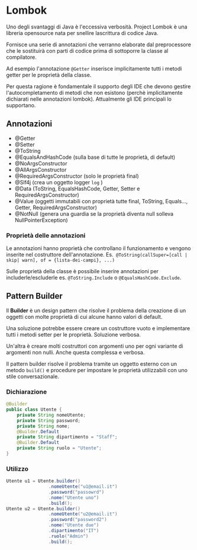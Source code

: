 # Lombok

Uno degli svantaggi di Java è l'eccessiva verbosità. Project Lombok è una libreria opensource nata per snellire lascrittura di codice Java.

Fornisce una serie di annotazioni che verranno elaborate dal preprocessore che le sostituirà con parti di codice prima di sottoporre la classe al compilatore.

Ad esempio l'annotazione `@Getter` inserisce implicitamente tutti i metodi getter per le proprietà della classe.

Per questa ragione è fondamentale il supporto degli IDE che devono gestire l'autocompletamento di metodi che non esistono (perchè implicitamente dichiarati nelle annotazioni lombok). Attualmente gli IDE principali lo supportano.

## Annotazioni

- @Getter
- @Setter
- @ToString
- @EqualsAndHashCode (sulla base di tutte le proprietà, di default)
- @NoArgsConstructor
- @AllArgsConstructor
- @RequiredArgsConstructor (solo le proprietà final)
- @Slf4j (crea un oggetto logger `log` )
- @Data (ToString, EqualsHashCode, Getter, Setter e RequiredArgsConstructor)
- @Value (oggetti immutabili con proprietà tutte final, ToString, Equals..., Getter, RequiredArgsConstructor)
- @NotNull (genera una guardia se la proprietà diventa null solleva NullPointerException)

### Proprietà delle annotazioni
Le annotazioni hanno proprietà che controllano il funzionamento e vengono inserite nel costruttore dell'annotazione. Es.` @ToString(callSuper=[call | skip| warn], of = {lista-dei-campi}, ...)`

Sulle proprietà della classe è possibile inserire annotazioni per includerle/escluderle es. `@ToString.Include` o `@EqualsHashCode.Exclude`.

## Pattern Builder

Il __Builder__ è un design pattern che risolve il problema della creazione di un oggetti con molte proprietà di cui alcune hanno valori di default.

Una soluzione potrebbe essere creare un costruttore vuoto e implementare tutti i metodi setter per le proprietà. Soluzione verbosa.

Un'altra è creare molti costruttori con argomenti uno per ogni variante di argomenti non nulli. Anche questa complessa e verbosa.

Il pattern builder risolve il problema tramite un oggetto esterno con un metodo `build()` e procedure per impostare le proprietà utilizzabili con uno stile conversazionale.

### Dichiarazione

```java
@Builder
public class Utente {
    private String nomeUtente;
    private String password;
    private String nome;
    @Builder.Default
    private String dipartimento = "Staff";
    @Builder.Default
    private String ruolo = "Utente";
}
```

### Utilizzo

```java
Utente u1 = Utente.builder()
                .nomeUtente("u1@email.it")
                .password("passowrd")
                .nome("Utente uno")
                .build();
Utente u2 = Utente.builder()
                .nomeUtente("u2@email.it")
                .password("password2")
                .nome("Utente due")
                .dipartimento("IT")
                .ruolo("Admin")
                .build();
                
```
